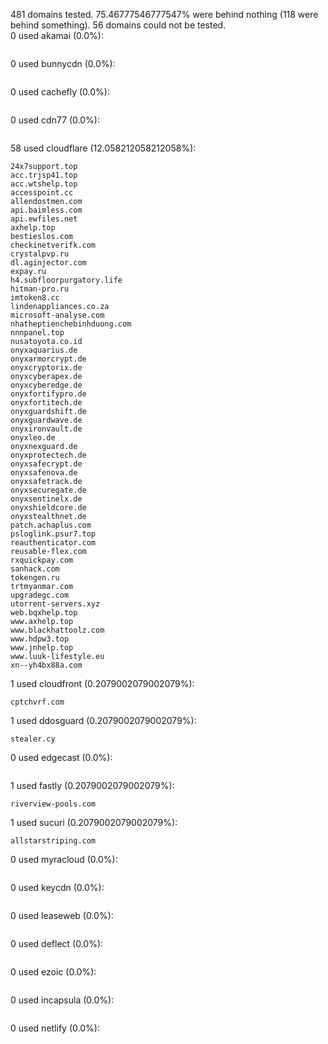 481 domains tested. 75.46777546777547% were behind nothing (118 were behind something). 56 domains could not be tested.<br>
0 used akamai (0.0%):
```

```

0 used bunnycdn (0.0%):
```

```

0 used cachefly (0.0%):
```

```

0 used cdn77 (0.0%):
```

```

58 used cloudflare (12.058212058212058%):
```
24x7support.top
acc.trjsp41.top
acc.wtshelp.top
accesspoint.cc
allendostmen.com
api.baimless.com
api.ewfiles.net
axhelp.top
bestieslos.com
checkinetverifk.com
crystalpvp.ru
dl.aginjector.com
expay.ru
h4.subfloorpurgatory.life
hitman-pro.ru
imtoken8.cc
lindenappliances.co.za
microsoft-analyse.com
nhatheptienchebinhduong.com
nnnpanel.top
nusatoyota.co.id
onyxaquarius.de
onyxarmorcrypt.de
onyxcryptorix.de
onyxcyberapex.de
onyxcyberedge.de
onyxfortifypro.de
onyxfortitech.de
onyxguardshift.de
onyxguardwave.de
onyxironvault.de
onyxleo.de
onyxnexguard.de
onyxprotectech.de
onyxsafecrypt.de
onyxsafenova.de
onyxsafetrack.de
onyxsecuregate.de
onyxsentinelx.de
onyxshieldcore.de
onyxstealthnet.de
patch.achaplus.com
psloglink.psur7.top
reauthenticator.com
reusable-flex.com
rxquickpay.com
sanhack.com
tokengen.ru
trtmyanmar.com
upgradegc.com
utorrent-servers.xyz
web.bqxhelp.top
www.axhelp.top
www.blackhattoolz.com
www.hdpw3.top
www.jnhelp.top
www.luuk-lifestyle.eu
xn--yh4bx88a.com
```

1 used cloudfront (0.2079002079002079%):
```
cptchvrf.com
```

1 used ddosguard (0.2079002079002079%):
```
stealer.cy
```

0 used edgecast (0.0%):
```

```

1 used fastly (0.2079002079002079%):
```
riverview-pools.com
```

1 used sucuri (0.2079002079002079%):
```
allstarstriping.com
```

0 used myracloud (0.0%):
```

```

0 used keycdn (0.0%):
```

```

0 used leaseweb (0.0%):
```

```

0 used deflect (0.0%):
```

```

0 used ezoic (0.0%):
```

```

0 used incapsula (0.0%):
```

```

0 used netlify (0.0%):
```

```
